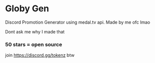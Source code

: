 # Globy Gen
Discord Promotion Generator using medal.tv api.
Made by me ofc lmao

Dont ask me why I made that

### 50 stars = open source
join https://discord.gg/tokenz btw
